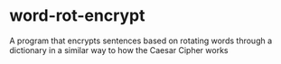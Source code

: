 # word-rot-encrypt
A program that encrypts sentences based on rotating words through a dictionary in a similar way to how the Caesar Cipher works
